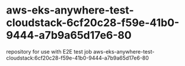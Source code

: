 # aws-eks-anywhere-test-cloudstack-6cf20c28-f59e-41b0-9444-a7b9a65d17e6-80
repository for use with E2E test job aws-eks-anywhere-test-cloudstack:6cf20c28-f59e-41b0-9444-a7b9a65d17e6-80
